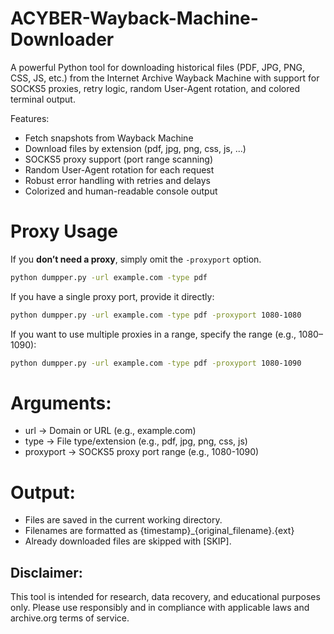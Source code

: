 # ACYBER-Wayback-Machine-Downloader
A powerful Python tool for downloading historical files (PDF, JPG, PNG, CSS, JS, etc.) from the Internet Archive Wayback Machine with support for SOCKS5 proxies, retry logic, random User-Agent rotation, and colored terminal output.

Features:  
- Fetch snapshots from Wayback Machine  
- Download files by extension (pdf, jpg, png, css, js, ...)  
- SOCKS5 proxy support (port range scanning)  
- Random User-Agent rotation for each request  
- Robust error handling with retries and delays  
- Colorized and human-readable console output  

# Proxy Usage

If you **don’t need a proxy**, simply omit the `-proxyport` option.  
```bash
python dumpper.py -url example.com -type pdf
```
If you have a single proxy port, provide it directly:
```bash
python dumpper.py -url example.com -type pdf -proxyport 1080-1080
```
If you want to use multiple proxies in a range, specify the range (e.g., 1080–1090):
```bash
python dumpper.py -url example.com -type pdf -proxyport 1080-1090
```


# Arguments:
- url → Domain or URL (e.g., example.com)
- type → File type/extension (e.g., pdf, jpg, png, css, js)
- proxyport → SOCKS5 proxy port range (e.g., 1080-1090)
# Output:
- Files are saved in the current working directory.
- Filenames are formatted as {timestamp}_{original_filename}.{ext}
- Already downloaded files are skipped with [SKIP].

## Disclaimer:
This tool is intended for research, data recovery, and educational purposes only. Please use responsibly and in compliance with applicable laws and archive.org terms of service.
